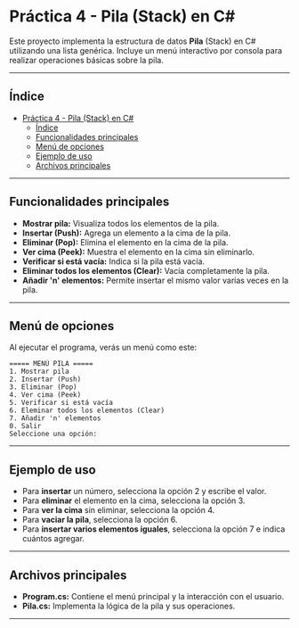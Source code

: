 # Práctica 4 - Pila (Stack) en C#

Este proyecto implementa la estructura de datos **Pila** (Stack) en C# utilizando una lista genérica. Incluye un menú interactivo por consola para realizar operaciones básicas sobre la pila.

---

## Índice

- [Práctica 4 - Pila (Stack) en C#](#práctica-4---pila-stack-en-c)
  - [Índice](#índice)
  - [Funcionalidades principales](#funcionalidades-principales)
  - [Menú de opciones](#menú-de-opciones)
  - [Ejemplo de uso](#ejemplo-de-uso)
  - [Archivos principales](#archivos-principales)

---

## Funcionalidades principales

- **Mostrar pila:** Visualiza todos los elementos de la pila.
- **Insertar (Push):** Agrega un elemento a la cima de la pila.
- **Eliminar (Pop):** Elimina el elemento en la cima de la pila.
- **Ver cima (Peek):** Muestra el elemento en la cima sin eliminarlo.
- **Verificar si está vacía:** Indica si la pila está vacía.
- **Eliminar todos los elementos (Clear):** Vacía completamente la pila.
- **Añadir 'n' elementos:** Permite insertar el mismo valor varias veces en la pila.

---

## Menú de opciones

Al ejecutar el programa, verás un menú como este:

```
===== MENÚ PILA =====
1. Mostrar pila
2. Insertar (Push)
3. Eliminar (Pop)
4. Ver cima (Peek)
5. Verificar si está vacía
6. Eleminar todos los elementos (Clear)
7. Añadir 'n' elementos
0. Salir
Seleccione una opción:
```

---

## Ejemplo de uso

- Para **insertar** un número, selecciona la opción 2 y escribe el valor.
- Para **eliminar** el elemento en la cima, selecciona la opción 3.
- Para **ver la cima** sin eliminar, selecciona la opción 4.
- Para **vaciar la pila**, selecciona la opción 6.
- Para **insertar varios elementos iguales**, selecciona la opción 7 e indica cuántos agregar.

---

## Archivos principales

- **Program.cs:** Contiene el menú principal y la interacción con el usuario.
- **Pila.cs:** Implementa la lógica de la pila y sus operaciones.

---
